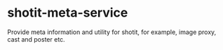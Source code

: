 # shotit-meta-service
Provide meta information and utility for shotit, for example, image proxy, cast and poster etc.
